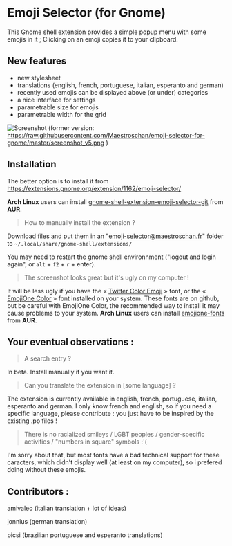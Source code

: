 # Emoji Selector (for Gnome)
This Gnome shell extension provides a simple popup menu with some emojis in it ; Clicking on an emoji copies it to your clipboard.

## New features
- new stylesheet
- translations (english, french, portuguese, italian, esperanto and german)
- recently used emojis can be displayed above (or under) categories
- a nice interface for settings
- parametrable size for emojis
- parametrable width for the grid

![Screenshot](http://i65.tinypic.com/juthdv.png)
(former version: https://raw.githubusercontent.com/Maestroschan/emoji-selector-for-gnome/master/screenshot_v5.png )

## Installation
The better option is to install it from https://extensions.gnome.org/extension/1162/emoji-selector/

**Arch Linux** users can install [gnome-shell-extension-emoji-selector-git](https://aur.archlinux.org/packages/gnome-shell-extension-emoji-selector-git/) from **AUR**.

> How to manually install the extension ?

Download files and put them in an "emoji-selector@maestroschan.fr" folder to `~/.local/share/gnome-shell/extensions/`

You may need to restart the gnome shell environnment ("logout and login again", or `alt` + `f2` + `r` + enter).

> The screenshot looks great but it's ugly on my computer !

It will be less ugly if you have the « [Twitter Color Emoji](https://github.com/eosrei/twemoji-color-font/releases) » font, or the « [EmojiOne Color](https://github.com/emojione/emojione) » font installed on your system. These fonts are on github, but be careful with EmojiOne Color, the recommended way to install it may cause problems to your system. **Arch Linux** users can install [emojione-fonts](https://aur.archlinux.org/packages/emojione-fonts/) from **AUR**.

## Your eventual observations :

> A search entry ?

In beta. Install manually if you want it.

> Can you translate the extension in [some language] ?

The extension is currently available in english, french, portuguese, italian, esperanto and german. I only know french and english, so if you need a specific language, please contribute : you just have to be inspired by the existing .po files !

> There is no racialized smileys / LGBT peoples / gender-specific activities / "numbers in square" symbols :'(

I'm sorry about that, but most fonts have a bad technical support for these caracters, which didn't display well (at least on my computer), so i prefered doing without these emojis.

## Contributors :

amivaleo (italian translation + lot of ideas)

jonnius (german translation)

picsi (brazilian portuguese and esperanto translations)
